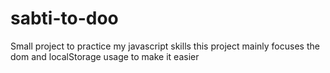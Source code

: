 # sabti-to-doo
Small project to practice my javascript skills
this project mainly focuses the dom and localStorage usage to make it easier 